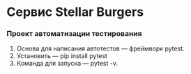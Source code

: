 # Cервис Stellar Burgers
### Проект автоматизации тестирования 
1. Основа для написания автотестов — фреймворк pytest.
2. Установить — pip install pytest
3. Команда для запуска — pytest -v.
